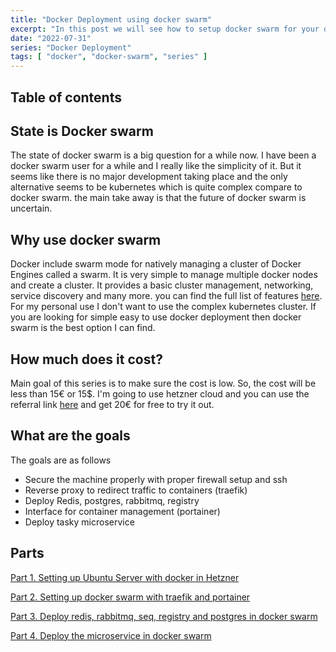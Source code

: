 ```yaml
---
title: "Docker Deployment using docker swarm"
excerpt: "In this post we will see how to setup docker swarm for your development environment."
date: "2022-07-31"
series: "Docker Deployment"
tags: [ "docker", "docker-swarm", "series" ]
---
```

## Table of contents

## State is Docker swarm

The state of docker swarm is a big question for a while now. I have been a docker swarm user for a while and I really like the simplicity of it. But it seems like there is no major development taking place and the only alternative seems to be kubernetes which is quite complex compare to docker swarm. the main take away is that the future of docker swarm is uncertain.

## Why use docker swarm

Docker include swarm mode for natively managing a cluster of Docker Engines called a swarm. It is very simple to manage multiple docker nodes and create a cluster. It provides a basic cluster management, networking, service discovery and many more. you can find the full list of features [here](https://docs.docker.com/engine/swarm/#feature-highlights). For my personal use I don't want to use the complex kubernetes cluster. If you are looking for simple easy to use docker deployment then docker swarm is the best option I can find.

## How much does it cost?

Main goal of this series is to make sure the cost is low. So, the cost will be less than 15€ or 15$. I'm going to use hetzner cloud and you can use the referral link [here](https://hetzner.cloud/?ref=ENhA4rCZ5JUM) and get 20€ for free to try it out.

## What are the goals

The goals are as follows

- Secure the machine properly with proper firewall setup and ssh
- Reverse proxy to redirect traffic to containers (traefik)
- Deploy Redis, postgres, rabbitmq, registry
- Interface for container management (portainer)
- Deploy tasky microservice

## Parts

[Part 1. Setting up Ubuntu Server with docker in Hetzner](/posts/part-1-setup-docker-with-ubuntu-server-in-hetzner)

[Part 2. Setting up docker swarm with traefik and portainer](/posts/part-2-setup-docker-swarm-with-traefik-and-portainer)

[Part 3. Deploy redis, rabbitmq, seq, registry and postgres in docker swarm](/posts/part-3-deploy-registry-redis-rabitmq-postgresql-in-docker)

[Part 4. Deploy the microservice in docker swarm](/posts/part-4-prepare-and-deploy-microservice-in-docker)